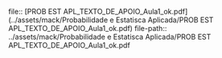 file:: [PROB EST APL_TEXTO_DE_APOIO_Aula1_ok.pdf](../assets/mack/Probabilidade e Estatisca Aplicada/PROB EST APL_TEXTO_DE_APOIO_Aula1_ok.pdf)
file-path:: ../assets/mack/Probabilidade e Estatisca Aplicada/PROB EST APL_TEXTO_DE_APOIO_Aula1_ok.pdf
